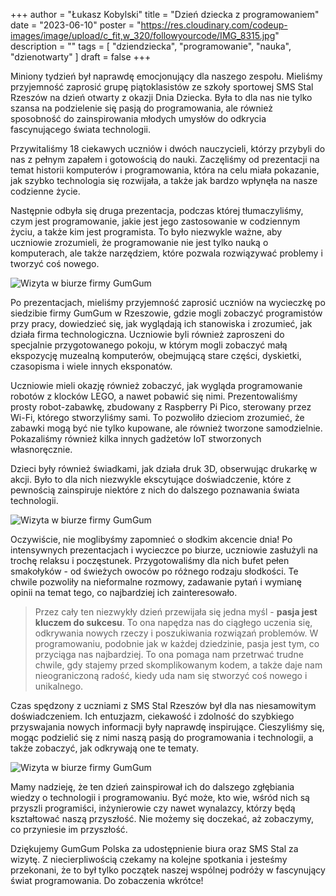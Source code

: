 +++
author = "Łukasz Kobylski"
title = "Dzień dziecka z programowaniem"
date = "2023-06-10"
poster = "https://res.cloudinary.com/codeup-images/image/upload/c_fit,w_320/followyourcode/IMG_8315.jpg"
description = ""
tags = [
    "dziendziecka", "programowanie", "nauka", "dzienotwarty"
]
draft = false
+++

Miniony tydzień był naprawdę emocjonujący dla naszego zespołu. Mieliśmy przyjemność zaprosić grupę piątoklasistów ze szkoły sportowej SMS Stal Rzeszów na dzień otwarty z okazji Dnia Dziecka. Była to dla nas nie tylko szansa na podzielenie się pasją do programowania, ale również sposobność do zainspirowania młodych umysłów do odkrycia fascynującego świata technologii.

Przywitaliśmy 18 ciekawych uczniów i dwóch nauczycieli, którzy przybyli do nas z pełnym zapałem i gotowością do nauki. Zaczęliśmy od prezentacji na temat historii komputerów i programowania, która na celu miała pokazanie, jak szybko technologia się rozwijała, a także jak bardzo wpłynęła na nasze codzienne życie.

Następnie odbyła się druga prezentacja, podczas której tłumaczyliśmy, czym jest programowanie, jakie jest jego zastosowanie w codziennym życiu, a także kim jest programista. To było niezwykle ważne, aby uczniowie zrozumieli, że programowanie nie jest tylko nauką o komputerach, ale także narzędziem, które pozwala rozwiązywać problemy i tworzyć coś nowego.

<p>
    <img src="https://res.cloudinary.com/codeup-images/image/upload/t_followyourcode/followyourcode/IMG_8123.jpg" class="rounded img-thumbnail img-fluid mx-auto d-block" alt="Wizyta w biurze firmy GumGum" title="followyourcode.pl"/>
</p>
Po prezentacjach, mieliśmy przyjemność zaprosić uczniów na wycieczkę po siedzibie firmy GumGum w Rzeszowie, gdzie mogli zobaczyć programistów przy pracy, dowiedzieć się, jak wyglądają ich stanowiska i zrozumieć, jak działa firma technologiczna. Uczniowie byli również zaproszeni do specjalnie przygotowanego pokoju, w którym mogli zobaczyć małą ekspozycję muzealną komputerów, obejmującą stare części, dyskietki, czasopisma i wiele innych eksponatów.

Uczniowie mieli okazję również zobaczyć, jak wygląda programowanie robotów z klocków LEGO, a nawet pobawić się nimi. Prezentowaliśmy prosty robot-zabawkę, zbudowany z Raspberry Pi Pico, sterowany przez Wi-Fi, którego stworzyliśmy sami. To pozwoliło dzieciom zrozumieć, że zabawki mogą być nie tylko kupowane, ale również tworzone samodzielnie. Pokazaliśmy również kilka innych gadżetów IoT stworzonych własnoręcznie.

Dzieci były również świadkami, jak działa druk 3D, obserwując drukarkę w akcji. Było to dla nich niezwykle ekscytujące doświadczenie, które z pewnością zainspiruje niektóre z nich do dalszego poznawania świata technologii.

<p>
    <img src="https://res.cloudinary.com/codeup-images/image/upload/t_followyourcode/followyourcode/IMG_8315.jpg" class="rounded img-thumbnail" alt="Wizyta w biurze firmy GumGum" title="followyourcode.pl"/>
</p>

Oczywiście, nie moglibyśmy zapomnieć o słodkim akcencie dnia! Po intensywnych prezentacjach i wycieczce po biurze, uczniowie zasłużyli na trochę relaksu i poczęstunek. Przygotowaliśmy dla nich bufet pełen smakołyków - od świeżych owoców po różnego rodzaju słodkości. Te chwile pozwoliły na nieformalne rozmowy, zadawanie pytań i wymianę opinii na temat tego, co najbardziej ich zainteresowało.

>  Przez cały ten niezwykły dzień przewijała się jedna myśl - **pasja jest kluczem do sukcesu**. To ona napędza nas do ciągłego uczenia się, odkrywania nowych rzeczy i poszukiwania rozwiązań problemów. W programowaniu, podobnie jak w każdej dziedzinie, pasja jest tym, co przyciąga nas najbardziej. To ona pomaga nam przetrwać trudne chwile, gdy stajemy przed skomplikowanym kodem, a także daje nam nieograniczoną radość, kiedy uda nam się stworzyć coś nowego i unikalnego.

Czas spędzony z uczniami z SMS Stal Rzeszów był dla nas niesamowitym doświadczeniem. Ich entuzjazm, ciekawość i zdolność do szybkiego przyswajania nowych informacji były naprawdę inspirujące. Cieszyliśmy się, mogąc podzielić się z nimi naszą pasją do programowania i technologii, a także zobaczyć, jak odkrywają one te tematy.

<p>
    <img src="https://res.cloudinary.com/codeup-images/image/upload/t_followyourcode/followyourcode/IMG_8548.jpg" class="rounded img-thumbnail" alt="Wizyta w biurze firmy GumGum" title="followyourcode.pl"/>
</p>


Mamy nadzieję, że ten dzień zainspirował ich do dalszego zgłębiania wiedzy o technologii i programowaniu. Być może, kto wie, wśród nich są przyszli programiści, inżynierowie czy nawet wynalazcy, którzy będą kształtować naszą przyszłość. Nie możemy się doczekać, aż zobaczymy, co przyniesie im przyszłość.

Dziękujemy GumGum Polska za udostępnienie biura oraz SMS Stal za wizytę. Z niecierpliwością czekamy na kolejne spotkania i jesteśmy przekonani, że to był tylko początek naszej wspólnej podróży w fascynujący świat programowania. Do zobaczenia wkrótce!
